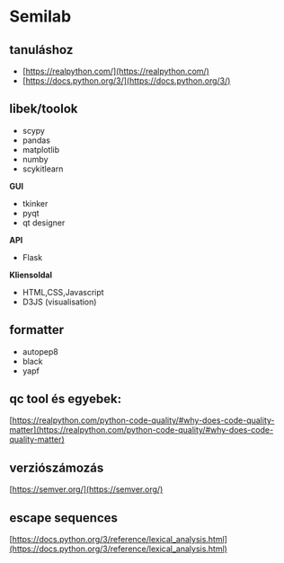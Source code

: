 # Semilab

## tanuláshoz
- [https://realpython.com/](https://realpython.com/)
- [https://docs.python.org/3/](https://docs.python.org/3/)

## libek/toolok

- scypy
- pandas
- matplotlib
- numby 
- scykitlearn

**GUI**
- tkinker
- pyqt
- qt designer

**API**
- Flask

**Kliensoldal**
- HTML,CSS,Javascript
- D3JS (visualisation)

## formatter
- autopep8
- black
- yapf

## qc tool és egyebek:
[https://realpython.com/python-code-quality/#why-does-code-quality-matter](https://realpython.com/python-code-quality/#why-does-code-quality-matter)


## verziószámozás
[https://semver.org/](https://semver.org/)

## escape sequences
[https://docs.python.org/3/reference/lexical_analysis.html](https://docs.python.org/3/reference/lexical_analysis.html)